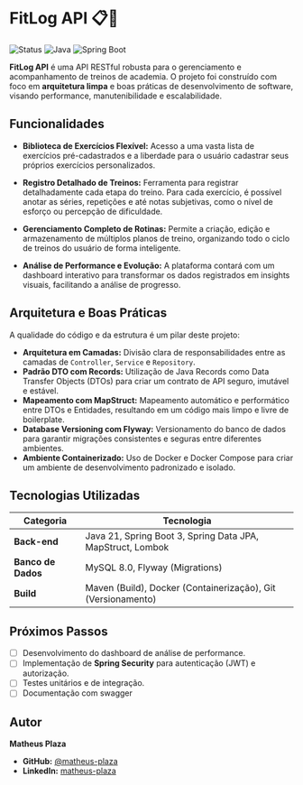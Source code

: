 # FitLog API 📋💪

![Status](https://img.shields.io/badge/status-em%20desenvolvimento-yellow)
![Java](https://img.shields.io/badge/Java-21-blue)
![Spring Boot](https://img.shields.io/badge/Spring%20Boot-3-brightgreen)

**FitLog API** é uma API RESTful robusta para o gerenciamento e acompanhamento de treinos de academia. O projeto foi construído com foco em **arquitetura limpa** e boas práticas de desenvolvimento de software, visando performance, manutenibilidade e escalabilidade.

## Funcionalidades

-   **Biblioteca de Exercícios Flexível:** Acesso a uma vasta lista de exercícios pré-cadastrados e a liberdade para o usuário cadastrar seus próprios exercícios personalizados.
  
-   **Registro Detalhado de Treinos:** Ferramenta para registrar detalhadamente cada etapa do treino. Para cada exercício, é possível anotar as séries, repetições e até notas subjetivas, como o nível de esforço ou percepção de dificuldade.
  
-   **Gerenciamento Completo de Rotinas:** Permite a criação, edição e armazenamento de múltiplos planos de treino, organizando todo o ciclo de treinos do usuário de forma inteligente.
  
-   **Análise de Performance e Evolução:** A plataforma contará com um dashboard interativo para transformar os dados registrados em insights visuais, facilitando a análise de progresso.

## Arquitetura e Boas Práticas

A qualidade do código e da estrutura é um pilar deste projeto:

-   **Arquitetura em Camadas:** Divisão clara de responsabilidades entre as camadas de `Controller`, `Service` e `Repository`.
-   **Padrão DTO com Records:** Utilização de Java Records como Data Transfer Objects (DTOs) para criar um contrato de API seguro, imutável e estável.
-   **Mapeamento com MapStruct:** Mapeamento automático e performático entre DTOs e Entidades, resultando em um código mais limpo e livre de boilerplate.
-   **Database Versioning com Flyway:** Versionamento do banco de dados para garantir migrações consistentes e seguras entre diferentes ambientes.
-   **Ambiente Containerizado:** Uso de Docker e Docker Compose para criar um ambiente de desenvolvimento padronizado e isolado.

## Tecnologias Utilizadas

| Categoria       | Tecnologia                                                               |
| --------------- | ------------------------------------------------------------------------ |
| **Back-end** | Java 21, Spring Boot 3, Spring Data JPA, MapStruct, Lombok               |
| **Banco de Dados**| MySQL 8.0, Flyway (Migrations)                                           |
| **Build** | Maven (Build), Docker (Containerização), Git (Versionamento)             |

## Próximos Passos

-   [ ] Desenvolvimento do dashboard de análise de performance.
-   [ ] Implementação de **Spring Security** para autenticação (JWT) e autorização.
-   [ ] Testes unitários e de integração.
-   [ ] Documentação com swagger

## Autor

**Matheus Plaza**

-   **GitHub:** [@matheus-plaza](https://github.com/matheus-plaza)
-   **LinkedIn:** [matheus-plaza](https://www.linkedin.com/in/matheus-plaza-3424aa267)
